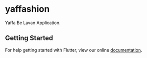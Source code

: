 # yaffashion

Yaffa Be Lavan Application.

## Getting Started

For help getting started with Flutter, view our online
[documentation](https://flutter.io/).
